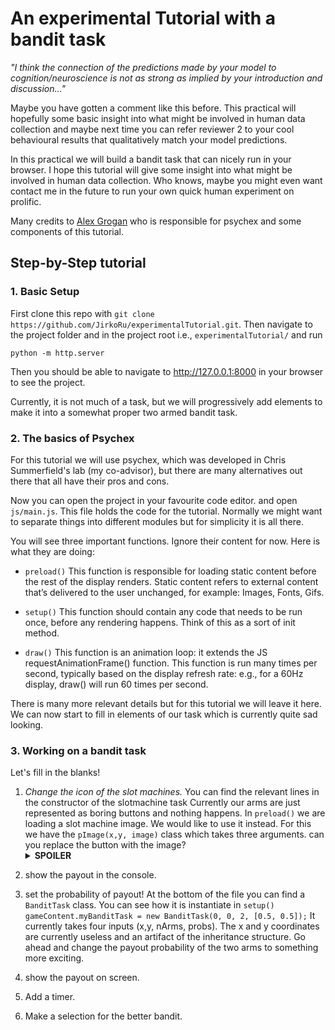 # An experimental Tutorial with a bandit task

*"I think the connection of the predictions made by your model to cognition/neuroscience is not as strong as implied by your introduction and discussion..."*

Maybe you have gotten a comment like this before. This practical will hopefully some basic insight into what might be involved in human data collection and maybe next time you can refer reviewer 2 to your cool behavioural results that qualitatively match your model predictions.

In this practical we will build a bandit task that can nicely run in your browser. I hope this tutorial will give some insight into what might be involved in human data collection. Who knows, maybe you might even want contact me in the future to run your own quick human experiment on prolific. 

Many credits to [Alex Grogan](https://github.com/agrogan97) who is responsible for psychex and some components of this tutorial. 

## Step-by-Step tutorial

### 1. Basic Setup
First clone this repo with `git clone https://github.com/JirkoRu/experimentalTutorial.git`. Then navigate to the project folder and in the project root i.e., `experimentalTutorial/` and run 
```
python -m http.server
```

Then you should be able to navigate to http://127.0.0.1:8000 in your browser to see the project. 

Currently, it is not much of a task, but we will progressively add elements to make it into a somewhat proper two armed bandit task. 

### 2. The basics of Psychex 
For this tutorial we will use psychex, which was developed in Chris Summerfield's lab (my co-advisor), but there are many alternatives out there that all have their pros and cons.

Now you can open the project in your favourite code editor. and open `js/main.js`. This file holds the code for the tutorial. Normally we might want to separate things into different modules but for simplicity it is all there. 

You will see three important functions. Ignore their content for now. Here is what they are doing:

- `preload()` This function is responsible for loading static content before the rest of the display renders. Static content refers to external content that’s delivered to the user unchanged, for example: Images, Fonts, Gifs.

- `setup()` This function should contain any code that needs to be run once, before any rendering happens. Think of this as a sort of init method.

- `draw()` This function is an animation loop: it extends the JS requestAnimationFrame() function. This function is run many times per second, typically based on the display refresh rate: e.g., for a 60Hz display, draw() will run 60 times per second.

There is many more relevant details but for this tutorial we will leave it here. We can now start to fill in elements of our task which is currently quite sad looking.

### 3. Working on a bandit task
Let's fill in the blanks!

1. *Change the icon of the slot machines.* You can find the relevant lines in the constructor of the slotmachine task
Currently our arms are just represented as boring buttons and nothing happens. In `preload()` we are loading a slot machine image. We would like to use it instead. For this we have the `pImage(x,y, image)` class which takes three arguments. can you replace the button with the image? <details><summary>**SPOILER**</summary>
something like: `new pImage(25 + i*40, 50, assets.imgs.slotMachine)`
</details>

2. show the payout in the console. 

3. set the probability of payout!
At the bottom of the file you can find a `BanditTask` class. You can see how it is instantiate in `setup()` 
```gameContent.myBanditTask = new BanditTask(0, 0, 2, [0.5, 0.5]);```
It currently takes four inputs (x,y, nArms, probs). The x and y coordinates are currently useless and an artifact of the inheritance structure. Go ahead and change the payout probability of the two arms to something more exciting.
4. show the payout on screen.
5. Add a timer.
6. Make a selection for the better bandit.

